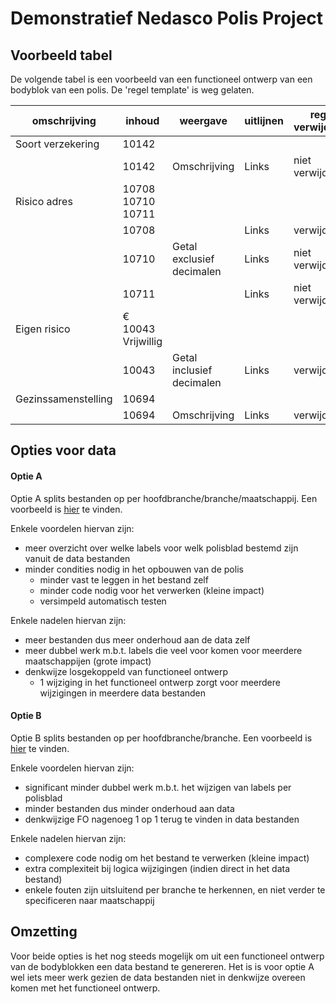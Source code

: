 # Demonstratief Nedasco Polis Project

## Voorbeeld tabel
De volgende tabel is een voorbeeld van een functioneel ontwerp van een bodyblok van een polis. De 'regel template' is
weg gelaten.

| omschrijving        | inhoud                  | weergave                  | uitlijnen | regel verwijderen | P311 | P368 | P375 |
|---------------------|-------------------------|---------------------------|-----------|-------------------|------|------|------|
| Soort verzekering   | 10142                   |                           |           |                   | x    | x    | x    |
|                     | 10142                   | Omschrijving              | Links     | niet verwijderen  | x    | x    | x    |
| Risico adres        | 10708 10710 10711       |                           |           |                   | x    | x    |      |
|                     | 10708                   |                           | Links     | verwijderen       | x    | x    |      |
|                     | 10710                   | Getal exclusief decimalen | Links     | niet verwijderen  | x    | x    |      |
|                     | 10711                   |                           | Links     | niet verwijderen  | x    | x    |      |
| Eigen risico        | € 10043 Vrijwillig      |                           |           |                   |      |      | x    |
|                     | 10043                   | Getal inclusief decimalen | Links     | verwijderen       |      |      | x    |
| Gezinssamenstelling | 10694                   |                           |           |                   | x    |      |      |
|                     | 10694                   | Omschrijving              | Links     | verwijderen       | x    |      |      |


## Opties voor data

#### Optie A
Optie A splits bestanden op per hoofdbranche/branche/maatschappij. Een voorbeeld is 
[hier](https://github.com/BSBVolmachten/nedasco-polis-demo/blob/main/src/b/05000/05011.json) te vinden.

Enkele voordelen hiervan zijn:
- meer overzicht over welke labels voor welk polisblad bestemd zijn vanuit de data bestanden
- minder condities nodig in het opbouwen van de polis
  - minder vast te leggen in het bestand zelf
  - minder code nodig voor het verwerken (kleine impact)
  - versimpeld automatisch testen

Enkele nadelen hiervan zijn:
- meer bestanden dus meer onderhoud aan de data zelf
- meer dubbel werk m.b.t. labels die veel voor komen voor meerdere maatschappijen (grote impact)
- denkwijze losgekoppeld van functioneel ontwerp
  - 1 wijziging in het functioneel ontwerp zorgt voor meerdere wijzigingen in meerdere data bestanden

#### Optie B
Optie B splits bestanden op per hoofdbranche/branche. Een voorbeeld is 
[hier](https://github.com/BSBVolmachten/nedasco-polis-demo/blob/main/src/b/05000/05011.json) te vinden.

Enkele voordelen hiervan zijn:
- significant minder dubbel werk m.b.t. het wijzigen van labels per polisblad
- minder bestanden dus minder onderhoud aan data
- denkwijzige FO nagenoeg 1 op 1 terug te vinden in data bestanden

Enkele nadelen hiervan zijn:
- complexere code nodig om het bestand te verwerken (kleine impact)
- extra complexiteit bij logica wijzigingen (indien direct in het data bestand)
- enkele fouten zijn uitsluitend per branche te herkennen, en niet verder te specificeren naar maatschappij


## Omzetting
Voor beide opties is het nog steeds mogelijk om uit een functioneel ontwerp van de bodyblokken een data bestand te
genereren. Het is is voor optie A wel iets meer werk gezien de data bestanden niet in denkwijze overeen komen met het
functioneel ontwerp.
